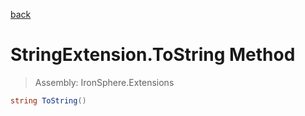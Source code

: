 ﻿

[back](/IronSphere.Extensions/types/StringExtension)

# StringExtension.ToString Method

> Assembly: IronSphere.Extensions

```csharp
string ToString()
```



 